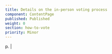 ```yaml
---
title: Details on the in-person voting process
component: ContentPage
published: Published
weight: 0
section: how-to-vote
priority: Minor
---
```

p.
  |

